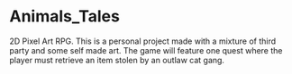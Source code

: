 # Animals_Tales
2D Pixel Art RPG. This is a personal project made with a mixture of third party and some self made art.
The game will feature one quest where the player must retrieve an item stolen by an outlaw cat gang.
